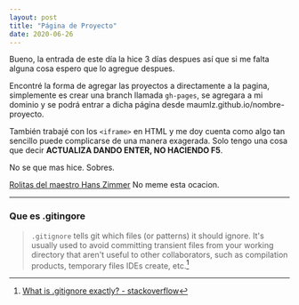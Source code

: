 ```yaml
---
layout: post
title: "Página de Proyecto"
date: 2020-06-26
---
```

Bueno, la entrada de este día la hice 3 días despues así que si me falta alguna cosa espero que lo agregue despues.

Encontré la forma de agregar las proyectos a directamente a la pagina, simplemente es crear una branch llamada `gh-pages`, se agregara a mi dominio y se podrá entrar a dicha página desde maumlz.github.io/nombre-proyecto.

También trabajé con los `<iframe>` en HTML y me doy cuenta como algo tan sencillo puede complicarse de una manera exagerada. Solo tengo una cosa que decir **ACTUALIZA DANDO ENTER, NO HACIENDO F5**.

No se que mas hice. Sobres.

[Rolitas del maestro Hans Zimmer](https://youtu.be/Uu8W5FK7ABs)
No meme esta ocacion.
***
### Que es .gitingore
>`.gitignore` tells git which files (or patterns) it should ignore. It's usually used to avoid committing transient files from your working directory that aren't useful to other collaborators, such as compilation products, temporary files IDEs create, etc.[^1]

[^1]: [What is .gitignore exactly? - stackoverflow](https://stackoverflow.com/questions/27850222/what-is-gitignore-exactly)

